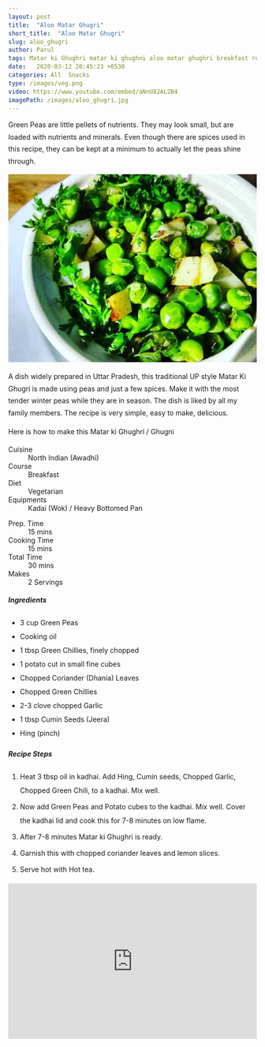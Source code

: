 ```yaml
---
layout: post
title:  "Aloo Matar Ghugri"
short_title:  "Aloo Matar Ghugri"
slug: aloo_ghugri
author: Parul
tags: Matar ki Ghughri matar ki ghughni aloo matar ghughri breakfast recipe winter special starter recipe north indian style Uttar pradesh famous matar ki ghugritea time evening snackfresh green peas potato ghughri breakfastgreen peas potato stir fry indian winter snacks appetizerhealthy naasta naaste ki recipe foodyindianmom
date:   2020-03-12 20:45:23 +0530
categories: All  Snacks
type: /images/veg.png
video: https://www.youtube.com/embed/aNnU82AL2B4
imagePath: /images/aloo_ghugri.jpg
---
```

<p class="text-justify" style="line-height: 175%;">
Green Peas are little pellets of nutrients. They may look small, but are loaded with nutrients and minerals. Even though there are spices used in this recipe, they can be kept at a minimum to actually let the peas shine through.
</p>

<div class="row">
    <div class="col-md-12"><img src="../images/aloo_ghugri.jpg" alt="" class="rounded img-fluid mb-2"></div>
</div>

<p class="text-justify" style="line-height: 175%;">
A dish widely prepared in Uttar Pradesh, this traditional UP style Matar Ki Ghugri is made using peas and just a few spices. Make it with the most tender winter peas while they are in season. The dish is liked by all my family members. The recipe is very simple, easy to make, delicious.
</p>

<p class="text-justify" style="line-height: 175%;">
Here is how to make this Matar ki Ghughri / Ghugni
</p>

<div class="row">
    <div class="col-md-6">
        <dl class="row">
            <dt class="col-sm-4">Cuisine</dt><dd class="col-sm-7">North Indian (Awadhi)</dd>
            <dt class="col-sm-4">Course</dt><dd class="col-sm-7">Breakfast</dd>
            <dt class="col-sm-4">Diet</dt><dd class="col-sm-7">Vegetarian</dd>
            <dt class="col-sm-4">Equipments</dt><dd class="col-sm-7">Kadai (Wok) / Heavy Bottomed Pan</dd>
        </dl>
    </div>
    <div class="col-md-6">
        <dl class="row">
            <dt class="col-sm-5">Prep. Time</dt><dd class="col-sm-7">15 mins</dd>
            <dt class="col-sm-5">Cooking Time</dt><dd class="col-sm-7">15 mins</dd>
            <dt class="col-sm-5">Total Time</dt><dd class="col-sm-7">30 mins</dd>
            <dt class="col-sm-5">Makes</dt><dd class="col-sm-7">2 Servings</dd>
        </dl>
    </div>
</div>

<div class="recipe-section-divider"></div>
<div class="row" id="ingredients">
    <div class="col-md-12"><h5 class="font-weight-bold">Ingredients</h5></div>
</div>
<div class="row">
    <div class="col-md-12">
        <ul class="post-list" style="line-height: 200%">
            <li>3 cup Green Peas</li>
            <li>Cooking oil</li>
            <li>1 tbsp Green Chillies, finely chopped</li>
            <li>1 potato cut in small fine cubes</li>
            <li>Chopped Coriander (Dhania) Leaves</li>
            <li>Chopped Green Chillies</li>
            <li>2-3 clove chopped Garlic</li>
            <li>1 tbsp Cumin Seeds (Jeera)</li>
            <li>Hing (pinch)</li>
        </ul>
    </div>
</div>

<div class="recipe-section-divider"></div>
<div class="row" id="recipe">
    <div class="col-md-12"><h5 class="font-weight-bold">Recipe Steps</h5></div>
</div>
<div class="row">
    <div class="col-md-12">
        <ol class="post-list text-justify" style="line-height: 200%">
            <li style="margin-bottom:5px;">Heat 3 tbsp oil in kadhai. Add Hing, Cumin seeds, Chopped Garlic, Chopped Green Chili, to a kadhai. Mix well.</li>
            <li style="margin-bottom:5px;">Now add Green Peas and Potato cubes to the kadhai. Mix well. Cover the kadhai lid and cook this for 7-8 minutes on low flame.</li>
            <li style="margin-bottom:5px;">After 7-8 minutes Matar ki Ghughri is ready.</li>
            <li style="margin-bottom:5px;">Garnish this with chopped coriander leaves and lemon slices.</li>
            <li style="margin-bottom:5px;">Serve hot with Hot tea.</li>
        </ol>
    </div>
</div>
<div class="row" id="video">
    <div class="col-md-12">
        <div class="embed-responsive embed-responsive-16by9">
            <iframe width="100%" height="315" src="https://www.youtube.com/embed/aNnU82AL2B4" frameborder="0" allow="accelerometer; autoplay; encrypted-media; gyroscope; picture-in-picture" allowfullscreen></iframe>
        </div>
    </div>
</div>
<br>
